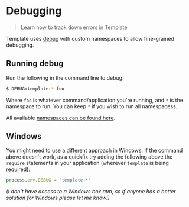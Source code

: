 # Debugging

> Learn how to track down errors in Template

Template uses [debug](https://github.com/visionmedia/debug) with custom namespaces to allow fine-grained debugging.

## Running debug

Run the following in the command line to debug:

```bash
$ DEBUG=template:* foo
```

Where `foo` is whatever command/application you're running, and `*` is the namespace to run. You can keep `*` if you wish to run all namespacess.


All available [namespaces can be found here](https://github.com/jonschlinkert/template/blob/master/lib/debug.js#L38-L50).

## Windows

You might need to use a different approach in Windows. If the command above doesn't work, as a quickfix try adding the following above the `require` statements in your application (wherever `template` is being required):

```js
process.env.DEBUG = 'template:*'
```

_(I don't have access to a Windows box atm, so if anyone has a better solution for Windows please let me know!)_
